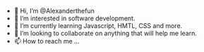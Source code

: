 - 👋 Hi, I’m @Alexanderthefun
- 👀 I’m interested in software development.
- 🌱 I’m currently learning Javascript, HMTL, CSS and more.
- 💞️ I’m looking to collaborate on anything that will help me learn.
- 📫 How to reach me ...

<!---
Alexanderthefun/Alexanderthefun is a ✨ special ✨ repository because its `README.md` (this file) appears on your GitHub profile.
You can click the Preview link to take a look at your changes.
--->
